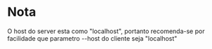 #   Nota<br/>

<p>O host do server esta como "localhost", portanto recomenda-se por facilidade que parametro --host do cliente seja "localhost"<p>
